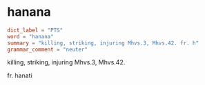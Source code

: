 # hanana

``` toml
dict_label = "PTS"
word = "hanana"
summary = "killing, striking, injuring Mhvs.3, Mhvs.42. fr. h"
grammar_comment = "neuter"
```

killing, striking, injuring Mhvs.3, Mhvs.42.

fr. hanati

